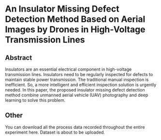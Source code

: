 # An Insulator Missing Defect Detection Method Based on Aerial Images by Drones in High-Voltage Transmission Lines



## Abstract

Insulators are an essential electrical component in high-voltage transmission lines. Insulators need to be regularly inspected for defects to maintain stable power transmission. The traditional manual inspection is inefficient. So, a more intelligent and efficient inspection solution is urgently needed. In this paper, the proposed insulator missing defect detection method combine unmanned aerial vehicle (UAV) photography and deep learning to solve this problem. 



## Other

You can download all the process data recorded throughout the entire experiment here. Dataset is about to be uploaded.


